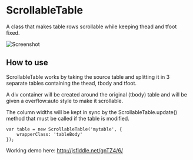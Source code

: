 ScrollableTable
===============

A class that makes table rows scrollable while keeping thead and tfoot fixed.

![Screenshot](http://mtorromeo.github.com/mootools-scrollable-table/screenshot.png)

How to use
----------

ScrollableTable works by taking the source table and splitting it in 3 separate tables containing the thead, tbody and tfoot.

A div container will be created around the original (tbody) table and will be given a overflow:auto style to make it scrollable.

The column widths will be kept in sync by the ScrollableTable.update() method that must be called if the table is modified.

	var table = new ScrollableTable('mytable', {
		wrapperClass: 'tableBody'
	});

Working demo here: http://jsfiddle.net/gnTZ4/6/